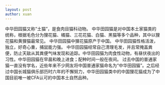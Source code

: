 ```yaml
---
layout: post
author: xuan
---
```

中华田园猫又称“土猫”，是食肉目猫科动物。
中华田园猫是对中国本土家猫类的统称，根据毛色分为狸花猫、橘猫、三花花猫、白猫、黑猫等多个品种，其中以狸花猫和黄狸猫最常见。
中华田园猫中狸花猫原产于中国。
中华田园猫性格活泼，独立，好奇心重，捕鼠能力强。
中华田园猫经常自己清理毛发，并且常掩盖粪便，防止天敌从其粪便气味发现和追踪。中华田园猫为肉食性动物，有昼伏夜出的习性。中华田园猫在早晨和晚上进食；配种时间一般在夜间。
过去中国的普通家猫一直没有学名，近些年来不少网友将中国普通家猫命名为“中华田园猫”。之后经过中国长城猫俱乐部历时六年的不懈努力，中华田园猫类中的中国狸花猫成为了中国目前唯一被CFA认可的中国本土自然品种。